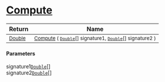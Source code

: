 # [Compute](./Dtw-100664204.md)



| Return | Name | 
| --- | --- | 
| <sub>[Double](https://docs.microsoft.com/en-us/dotnet/api/System.Double)</sub>| <sub>[Compute](./Dtw-100664204.md) ( [`Double`](https://docs.microsoft.com/en-us/dotnet/api/System.Double)[] signature1, [`Double`](https://docs.microsoft.com/en-us/dotnet/api/System.Double)[] signature2 )</sub>| <br>


#### Parameters
 signature1[`Double`](https://docs.microsoft.com/en-us/dotnet/api/System.Double)[]<br> signature2[`Double`](https://docs.microsoft.com/en-us/dotnet/api/System.Double)[]